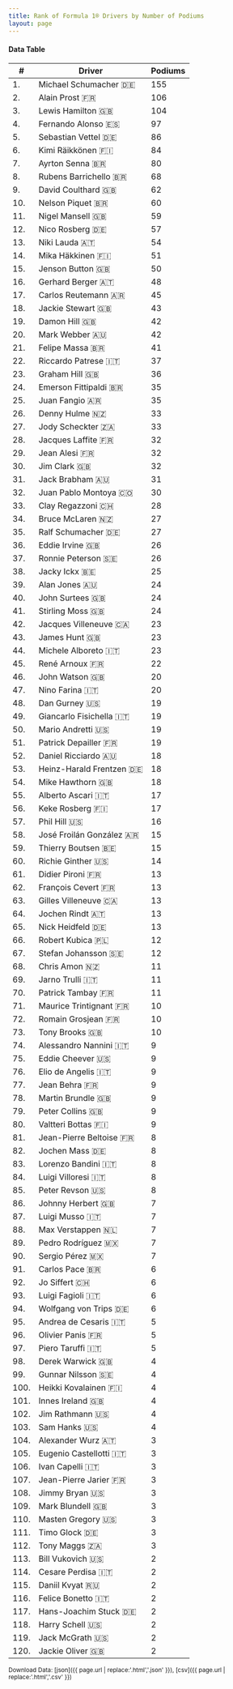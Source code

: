 ```yaml
---
title: Rank of Formula 1® Drivers by Number of Podiums
layout: page
---
```


<canvas id="chart" width="400" height="180"></canvas>
<script>
var data = {
    "datasets": [
        {
            "backgroundColor": "#f3a935",
            "borderColor": "#f68639",
            "borderWidth": 1,
            "data": [
                155.0,
                106.0,
                104.0,
                97.0,
                86.0,
                84.0,
                80.0,
                68.0,
                62.0,
                60.0,
                59.0,
                57.0,
                54.0,
                51.0,
                50.0,
                48.0,
                45.0,
                43.0,
                42.0,
                42.0,
                41.0,
                37.0,
                36.0,
                35.0,
                35.0,
                33.0,
                33.0,
                32.0,
                32.0,
                32.0,
                31.0,
                30.0,
                28.0,
                27.0,
                27.0,
                26.0,
                26.0,
                25.0,
                24.0,
                24.0,
                24.0,
                23.0,
                23.0,
                23.0,
                22.0,
                20.0,
                20.0,
                19.0,
                19.0,
                19.0,
                19.0,
                18.0,
                18.0,
                18.0,
                17.0,
                17.0,
                16.0,
                15.0,
                15.0,
                14.0,
                13.0,
                13.0,
                13.0,
                13.0,
                13.0,
                12.0,
                12.0,
                11.0,
                11.0,
                11.0,
                10.0,
                10.0,
                10.0,
                9.0,
                9.0,
                9.0,
                9.0,
                9.0,
                9.0,
                9.0,
                8.0,
                8.0,
                8.0,
                8.0,
                8.0,
                7.0,
                7.0,
                7.0,
                7.0,
                7.0,
                6.0,
                6.0,
                6.0,
                6.0,
                5.0,
                5.0,
                5.0,
                4.0,
                4.0,
                4.0,
                4.0,
                4.0,
                4.0,
                3.0,
                3.0,
                3.0,
                3.0,
                3.0,
                3.0,
                3.0,
                3.0,
                3.0,
                2.0,
                2.0,
                2.0,
                2.0,
                2.0,
                2.0,
                2.0,
                2.0
            ],
            "label": "Podiums"
        }
    ],
    "labels": [
        "Michael Schumacher",
        "Alain Prost",
        "Lewis Hamilton",
        "Fernando Alonso",
        "Sebastian Vettel",
        "Kimi Räikkönen",
        "Ayrton Senna",
        "Rubens Barrichello",
        "David Coulthard",
        "Nelson Piquet",
        "Nigel Mansell",
        "Nico Rosberg",
        "Niki Lauda",
        "Mika Häkkinen",
        "Jenson Button",
        "Gerhard Berger",
        "Carlos Reutemann",
        "Jackie Stewart",
        "Damon Hill",
        "Mark Webber",
        "Felipe Massa",
        "Riccardo Patrese",
        "Graham Hill",
        "Emerson Fittipaldi",
        "Juan Fangio",
        "Denny Hulme",
        "Jody Scheckter",
        "Jacques Laffite",
        "Jean Alesi",
        "Jim Clark",
        "Jack Brabham",
        "Juan Pablo Montoya",
        "Clay Regazzoni",
        "Bruce McLaren",
        "Ralf Schumacher",
        "Eddie Irvine",
        "Ronnie Peterson",
        "Jacky Ickx",
        "Alan Jones",
        "John Surtees",
        "Stirling Moss",
        "Jacques Villeneuve",
        "James Hunt",
        "Michele Alboreto",
        "René Arnoux",
        "John Watson",
        "Nino Farina",
        "Dan Gurney",
        "Giancarlo Fisichella",
        "Mario Andretti",
        "Patrick Depailler",
        "Daniel Ricciardo",
        "Heinz-Harald Frentzen",
        "Mike Hawthorn",
        "Alberto Ascari",
        "Keke Rosberg",
        "Phil Hill",
        "José Froilán González",
        "Thierry Boutsen",
        "Richie Ginther",
        "Didier Pironi",
        "François Cevert",
        "Gilles Villeneuve",
        "Jochen Rindt",
        "Nick Heidfeld",
        "Robert Kubica",
        "Stefan Johansson",
        "Chris Amon",
        "Jarno Trulli",
        "Patrick Tambay",
        "Maurice Trintignant",
        "Romain Grosjean",
        "Tony Brooks",
        "Alessandro Nannini",
        "Eddie Cheever",
        "Elio de Angelis",
        "Jean Behra",
        "Martin Brundle",
        "Peter Collins",
        "Valtteri Bottas",
        "Jean-Pierre Beltoise",
        "Jochen Mass",
        "Lorenzo Bandini",
        "Luigi Villoresi",
        "Peter Revson",
        "Johnny Herbert",
        "Luigi Musso",
        "Max Verstappen",
        "Pedro Rodríguez",
        "Sergio Pérez",
        "Carlos Pace",
        "Jo Siffert",
        "Luigi Fagioli",
        "Wolfgang von Trips",
        "Andrea de Cesaris",
        "Olivier Panis",
        "Piero Taruffi",
        "Derek Warwick",
        "Gunnar Nilsson",
        "Heikki Kovalainen",
        "Innes Ireland",
        "Jim Rathmann",
        "Sam Hanks",
        "Alexander Wurz",
        "Eugenio Castellotti",
        "Ivan Capelli",
        "Jean-Pierre Jarier",
        "Jimmy Bryan",
        "Mark Blundell",
        "Masten Gregory",
        "Timo Glock",
        "Tony Maggs",
        "Bill Vukovich",
        "Cesare Perdisa",
        "Daniil Kvyat",
        "Felice Bonetto",
        "Hans-Joachim Stuck",
        "Harry Schell",
        "Jack McGrath",
        "Jackie Oliver"
    ]
};
var options = {
  legend: {
    display: false
  },
  scales: {
    xAxes: [{
      ticks: {
        beginAtZero: true,
        maxRotation: 180,
        display: window.innerWidth > 800
      }
    }],
    yAxes: [{
      ticks: {
        beginAtZero: true
      }
    }]
  },
  onResize: function(chart, size) {
    chart.options.scales.xAxes[0].ticks.display = size.width > 800;
  }
};
new Chart("chart", {
    data: data,
    type: 'bar',
    options: options
});
</script>



#### Data Table

| # | Driver | Podiums |
|--|--|--|
| 1. | Michael Schumacher 🇩🇪 | 155 |
| 2. | Alain Prost 🇫🇷 | 106 |
| 3. | Lewis Hamilton 🇬🇧 | 104 |
| 4. | Fernando Alonso 🇪🇸 | 97 |
| 5. | Sebastian Vettel 🇩🇪 | 86 |
| 6. | Kimi Räikkönen 🇫🇮 | 84 |
| 7. | Ayrton Senna 🇧🇷 | 80 |
| 8. | Rubens Barrichello 🇧🇷 | 68 |
| 9. | David Coulthard 🇬🇧 | 62 |
| 10. | Nelson Piquet 🇧🇷 | 60 |
| 11. | Nigel Mansell 🇬🇧 | 59 |
| 12. | Nico Rosberg 🇩🇪 | 57 |
| 13. | Niki Lauda 🇦🇹 | 54 |
| 14. | Mika Häkkinen 🇫🇮 | 51 |
| 15. | Jenson Button 🇬🇧 | 50 |
| 16. | Gerhard Berger 🇦🇹 | 48 |
| 17. | Carlos Reutemann 🇦🇷 | 45 |
| 18. | Jackie Stewart 🇬🇧 | 43 |
| 19. | Damon Hill 🇬🇧 | 42 |
| 20. | Mark Webber 🇦🇺 | 42 |
| 21. | Felipe Massa 🇧🇷 | 41 |
| 22. | Riccardo Patrese 🇮🇹 | 37 |
| 23. | Graham Hill 🇬🇧 | 36 |
| 24. | Emerson Fittipaldi 🇧🇷 | 35 |
| 25. | Juan Fangio 🇦🇷 | 35 |
| 26. | Denny Hulme 🇳🇿 | 33 |
| 27. | Jody Scheckter 🇿🇦 | 33 |
| 28. | Jacques Laffite 🇫🇷 | 32 |
| 29. | Jean Alesi 🇫🇷 | 32 |
| 30. | Jim Clark 🇬🇧 | 32 |
| 31. | Jack Brabham 🇦🇺 | 31 |
| 32. | Juan Pablo Montoya 🇨🇴 | 30 |
| 33. | Clay Regazzoni 🇨🇭 | 28 |
| 34. | Bruce McLaren 🇳🇿 | 27 |
| 35. | Ralf Schumacher 🇩🇪 | 27 |
| 36. | Eddie Irvine 🇬🇧 | 26 |
| 37. | Ronnie Peterson 🇸🇪 | 26 |
| 38. | Jacky Ickx 🇧🇪 | 25 |
| 39. | Alan Jones 🇦🇺 | 24 |
| 40. | John Surtees 🇬🇧 | 24 |
| 41. | Stirling Moss 🇬🇧 | 24 |
| 42. | Jacques Villeneuve 🇨🇦 | 23 |
| 43. | James Hunt 🇬🇧 | 23 |
| 44. | Michele Alboreto 🇮🇹 | 23 |
| 45. | René Arnoux 🇫🇷 | 22 |
| 46. | John Watson 🇬🇧 | 20 |
| 47. | Nino Farina 🇮🇹 | 20 |
| 48. | Dan Gurney 🇺🇸 | 19 |
| 49. | Giancarlo Fisichella 🇮🇹 | 19 |
| 50. | Mario Andretti 🇺🇸 | 19 |
| 51. | Patrick Depailler 🇫🇷 | 19 |
| 52. | Daniel Ricciardo 🇦🇺 | 18 |
| 53. | Heinz-Harald Frentzen 🇩🇪 | 18 |
| 54. | Mike Hawthorn 🇬🇧 | 18 |
| 55. | Alberto Ascari 🇮🇹 | 17 |
| 56. | Keke Rosberg 🇫🇮 | 17 |
| 57. | Phil Hill 🇺🇸 | 16 |
| 58. | José Froilán González 🇦🇷 | 15 |
| 59. | Thierry Boutsen 🇧🇪 | 15 |
| 60. | Richie Ginther 🇺🇸 | 14 |
| 61. | Didier Pironi 🇫🇷 | 13 |
| 62. | François Cevert 🇫🇷 | 13 |
| 63. | Gilles Villeneuve 🇨🇦 | 13 |
| 64. | Jochen Rindt 🇦🇹 | 13 |
| 65. | Nick Heidfeld 🇩🇪 | 13 |
| 66. | Robert Kubica 🇵🇱 | 12 |
| 67. | Stefan Johansson 🇸🇪 | 12 |
| 68. | Chris Amon 🇳🇿 | 11 |
| 69. | Jarno Trulli 🇮🇹 | 11 |
| 70. | Patrick Tambay 🇫🇷 | 11 |
| 71. | Maurice Trintignant 🇫🇷 | 10 |
| 72. | Romain Grosjean 🇫🇷 | 10 |
| 73. | Tony Brooks 🇬🇧 | 10 |
| 74. | Alessandro Nannini 🇮🇹 | 9 |
| 75. | Eddie Cheever 🇺🇸 | 9 |
| 76. | Elio de Angelis 🇮🇹 | 9 |
| 77. | Jean Behra 🇫🇷 | 9 |
| 78. | Martin Brundle 🇬🇧 | 9 |
| 79. | Peter Collins 🇬🇧 | 9 |
| 80. | Valtteri Bottas 🇫🇮 | 9 |
| 81. | Jean-Pierre Beltoise 🇫🇷 | 8 |
| 82. | Jochen Mass 🇩🇪 | 8 |
| 83. | Lorenzo Bandini 🇮🇹 | 8 |
| 84. | Luigi Villoresi 🇮🇹 | 8 |
| 85. | Peter Revson 🇺🇸 | 8 |
| 86. | Johnny Herbert 🇬🇧 | 7 |
| 87. | Luigi Musso 🇮🇹 | 7 |
| 88. | Max Verstappen 🇳🇱 | 7 |
| 89. | Pedro Rodríguez 🇲🇽 | 7 |
| 90. | Sergio Pérez 🇲🇽 | 7 |
| 91. | Carlos Pace 🇧🇷 | 6 |
| 92. | Jo Siffert 🇨🇭 | 6 |
| 93. | Luigi Fagioli 🇮🇹 | 6 |
| 94. | Wolfgang von Trips 🇩🇪 | 6 |
| 95. | Andrea de Cesaris 🇮🇹 | 5 |
| 96. | Olivier Panis 🇫🇷 | 5 |
| 97. | Piero Taruffi 🇮🇹 | 5 |
| 98. | Derek Warwick 🇬🇧 | 4 |
| 99. | Gunnar Nilsson 🇸🇪 | 4 |
| 100. | Heikki Kovalainen 🇫🇮 | 4 |
| 101. | Innes Ireland 🇬🇧 | 4 |
| 102. | Jim Rathmann 🇺🇸 | 4 |
| 103. | Sam Hanks 🇺🇸 | 4 |
| 104. | Alexander Wurz 🇦🇹 | 3 |
| 105. | Eugenio Castellotti 🇮🇹 | 3 |
| 106. | Ivan Capelli 🇮🇹 | 3 |
| 107. | Jean-Pierre Jarier 🇫🇷 | 3 |
| 108. | Jimmy Bryan 🇺🇸 | 3 |
| 109. | Mark Blundell 🇬🇧 | 3 |
| 110. | Masten Gregory 🇺🇸 | 3 |
| 111. | Timo Glock 🇩🇪 | 3 |
| 112. | Tony Maggs 🇿🇦 | 3 |
| 113. | Bill Vukovich 🇺🇸 | 2 |
| 114. | Cesare Perdisa 🇮🇹 | 2 |
| 115. | Daniil Kvyat 🇷🇺 | 2 |
| 116. | Felice Bonetto 🇮🇹 | 2 |
| 117. | Hans-Joachim Stuck 🇩🇪 | 2 |
| 118. | Harry Schell 🇺🇸 | 2 |
| 119. | Jack McGrath 🇺🇸 | 2 |
| 120. | Jackie Oliver 🇬🇧 | 2 |

<small>Download Data: [json]({{ page.url | replace:'.html','.json' }}), [csv]({{ page.url | replace:'.html','.csv' }})</small>
